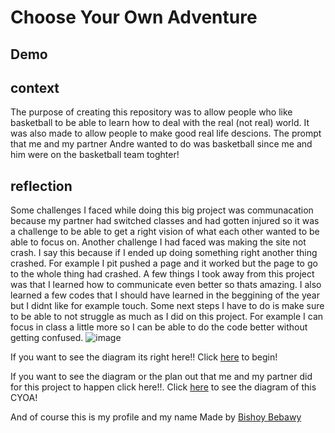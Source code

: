 # Choose Your Own Adventure
## Demo
## context ## 
The purpose of creating this repository was to allow people who like basketball to be able to learn how to deal with the real (not real) world. It was also made to allow people to make good real life descions. The prompt that me and my partner Andre wanted to do was basketball since me and him were on the basketball team toghter!

## reflection ## 
Some challenges I faced while doing this big project was communacation because my partner had switched classes and had gotten injured so it was a challenge to be able to get a right vision of what each other wanted to be able to focus on. Another challenge I had faced was making the site not crash. I say this because if I ended up doing something right another thing crashed. For example I pit pushed a page and it worked but the page to go to the whole thing had crashed. A few things I took away from this project was that I learned how to communicate even better so thats amazing. I also learned a few codes that I should have learned in the beggining of the year but I didnt like for example touch. Some next steps I have to do is make sure to be able to not struggle as much as I did on this project. For example I can focus in class a little more so I can be able to do the code better without getting confused. 
![image](![image](https://github.com/bishoyb1251/cyoa.md/assets/146866628/78dc9d53-cd46-46c7-85d1-bfea22e61db8)
)


If you want to see the diagram its right here!!
Click [here](https://github.com/bishoyb1251/Basketball-apocalypse.md) to begin!

If you want to see the diagram or the plan out that me and my partner did for this project to happen click here!!.
Click [here](https://docs.google.com/drawings/d/1N10oLr_YWgnrrlBAN9gYQ80WG5lO_AubPXytTIoqQew/edit) to see the diagram of this CYOA!

And of course this is my profile and my name
Made by [Bishoy Bebawy](https://github.com/bishoyb1251)

